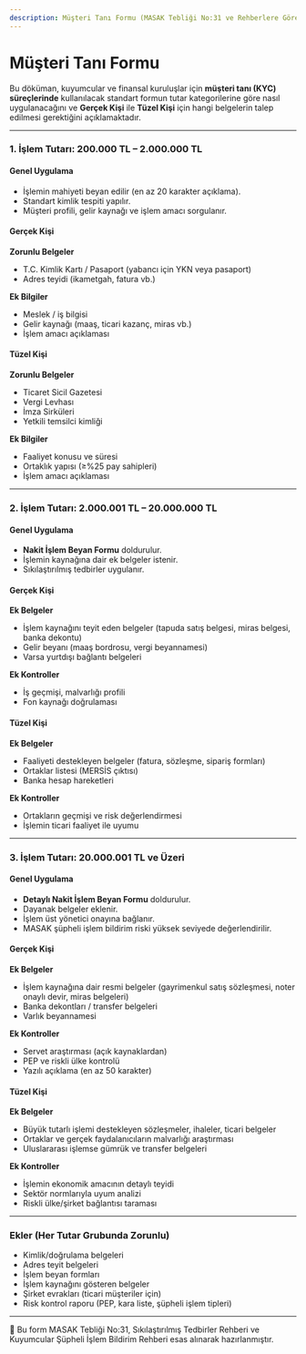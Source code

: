```yaml
---
description: Müşteri Tanı Formu (MASAK Tebliği No:31 ve Rehberlere Göre)
---
```


# Müşteri Tanı Formu

Bu döküman, kuyumcular ve finansal kuruluşlar için **müşteri tanı (KYC) süreçlerinde** kullanılacak standart formun tutar kategorilerine göre nasıl uygulanacağını ve **Gerçek Kişi** ile **Tüzel Kişi** için hangi belgelerin talep edilmesi gerektiğini açıklamaktadır.

***

### 1. İşlem Tutarı: 200.000 TL – 2.000.000 TL

#### Genel Uygulama

* İşlemin mahiyeti beyan edilir (en az 20 karakter açıklama).
* Standart kimlik tespiti yapılır.
* Müşteri profili, gelir kaynağı ve işlem amacı sorgulanır.

#### Gerçek Kişi

**Zorunlu Belgeler**

* T.C. Kimlik Kartı / Pasaport (yabancı için YKN veya pasaport)
* Adres teyidi (ikametgah, fatura vb.)

**Ek Bilgiler**

* Meslek / iş bilgisi
* Gelir kaynağı (maaş, ticari kazanç, miras vb.)
* İşlem amacı açıklaması

#### Tüzel Kişi

**Zorunlu Belgeler**

* Ticaret Sicil Gazetesi
* Vergi Levhası
* İmza Sirküleri
* Yetkili temsilci kimliği

**Ek Bilgiler**

* Faaliyet konusu ve süresi
* Ortaklık yapısı (≥%25 pay sahipleri)
* İşlem amacı açıklaması

***

### 2. İşlem Tutarı: 2.000.001 TL – 20.000.000 TL

#### Genel Uygulama

* **Nakit İşlem Beyan Formu** doldurulur.
* İşlemin kaynağına dair ek belgeler istenir.
* Sıkılaştırılmış tedbirler uygulanır.

#### Gerçek Kişi

**Ek Belgeler**

* İşlem kaynağını teyit eden belgeler (tapuda satış belgesi, miras belgesi, banka dekontu)
* Gelir beyanı (maaş bordrosu, vergi beyannamesi)
* Varsa yurtdışı bağlantı belgeleri

**Ek Kontroller**

* İş geçmişi, malvarlığı profili
* Fon kaynağı doğrulaması

#### Tüzel Kişi

**Ek Belgeler**

* Faaliyeti destekleyen belgeler (fatura, sözleşme, sipariş formları)
* Ortaklar listesi (MERSİS çıktısı)
* Banka hesap hareketleri

**Ek Kontroller**

* Ortakların geçmişi ve risk değerlendirmesi
* İşlemin ticari faaliyet ile uyumu

***

### 3. İşlem Tutarı: 20.000.001 TL ve Üzeri

#### Genel Uygulama

* **Detaylı Nakit İşlem Beyan Formu** doldurulur.
* Dayanak belgeler eklenir.
* İşlem üst yönetici onayına bağlanır.
* MASAK şüpheli işlem bildirim riski yüksek seviyede değerlendirilir.

#### Gerçek Kişi

**Ek Belgeler**

* İşlem kaynağına dair resmi belgeler (gayrimenkul satış sözleşmesi, noter onaylı devir, miras belgeleri)
* Banka dekontları / transfer belgeleri
* Varlık beyannamesi

**Ek Kontroller**

* Servet araştırması (açık kaynaklardan)
* PEP ve riskli ülke kontrolü
* Yazılı açıklama (en az 50 karakter)

#### Tüzel Kişi

**Ek Belgeler**

* Büyük tutarlı işlemi destekleyen sözleşmeler, ihaleler, ticari belgeler
* Ortaklar ve gerçek faydalanıcıların malvarlığı araştırması
* Uluslararası işlemse gümrük ve transfer belgeleri

**Ek Kontroller**

* İşlemin ekonomik amacının detaylı teyidi
* Sektör normlarıyla uyum analizi
* Riskli ülke/şirket bağlantısı taraması

***

### Ekler (Her Tutar Grubunda Zorunlu)

* Kimlik/doğrulama belgeleri
* Adres teyit belgeleri
* İşlem beyan formları
* İşlem kaynağını gösteren belgeler
* Şirket evrakları (ticari müşteriler için)
* Risk kontrol raporu (PEP, kara liste, şüpheli işlem tipleri)

***

📌 Bu form MASAK Tebliği No:31, Sıkılaştırılmış Tedbirler Rehberi ve Kuyumcular Şüpheli İşlem Bildirim Rehberi esas alınarak hazırlanmıştır.
